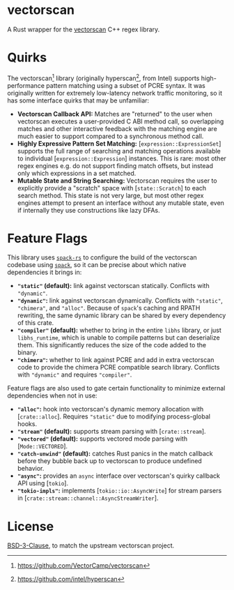 vectorscan
==========

A Rust wrapper for the [vectorscan](https://www.vectorcamp.gr/vectorscan/) C++ regex library.

# Quirks
The vectorscan[^vectorscan] library (originally hyperscan[^hyperscan], from Intel) supports
high-performance pattern matching using a subset of PCRE syntax. It was
originally written for extremely low-latency network traffic monitoring, so
it has some interface quirks that may be unfamiliar:
- **Vectorscan Callback API:** Matches are "returned" to the user when
  vectorscan executes a user-provided C ABI method call, so overlapping
  matches and other interactive feedback with the matching engine are much
  easier to support compared to a synchronous method call.
- **Highly Expressive Pattern Set Matching:** [`expression::ExpressionSet`]
  supports the full range of searching and matching operations available to
  individual [`expression::Expression`] instances. This is rare: most other
  regex engines e.g. do not support finding match offsets, but instead only
  which expressions in a set matched.
- **Mutable State and String Searching:** Vectorscan requires the user to
  explicitly provide a "scratch" space with [`state::Scratch`] to each
  search method. This state is not very large, but most other regex engines
  attempt to present an interface without any mutable state, even if
  internally they use constructions like lazy DFAs.

[^vectorscan]: https://github.com/VectorCamp/vectorscan
[^hyperscan]: https://github.com/intel/hyperscan

# Feature Flags
This library uses [`spack-rs`](https://docs.rs/spack-rs) to configure the build of the
vectorscan codebase using [`spack`](https://spack.io), so it can be precise about which native
dependencies it brings in:
- **`"static"` (default):** link against vectorscan statically. Conflicts
  with `"dynamic"`.
- **`"dynamic"`:** link against vectorscan dynamically. Conflicts with
  `"static"`, `"chimera"`, and `"alloc"`. Because of `spack`'s caching and
  RPATH rewriting, the same dynamic library can be shared by every
  dependency of this crate.
- **`"compiler"` (default):** whether to bring in the entire `libhs`
  library, or just `libhs_runtime`, which is unable to compile patterns
  but can deserialize them. This significantly reduces the size of the
  code added to the binary.
- **`"chimera"`:** whether to link against PCRE and add in extra vectorscan
  code to provide the chimera PCRE compatible search library. Conflicts with
  `"dynamic"` and requires `"compiler"`.

Feature flags are also used to gate certain functionality to minimize
external dependencies when not in use:
- **`"alloc"`:** hook into vectorscan's dynamic memory allocation with
  [`crate::alloc`]. Requires `"static"` due to modifying process-global
  hooks.
- **`"stream"` (default):** supports stream parsing with [`crate::stream`].
- **`"vectored"` (default):** supports vectored mode parsing with
  [`Mode::VECTORED`].
- **`"catch-unwind"` (default):** catches Rust panics in the match callback
  before they bubble back up to vectorscan to produce undefined behavior.
- **`"async"`:** provides an `async` interface over vectorscan's quirky
  callback API using [`tokio`].
- **`"tokio-impls"`:** implements [`tokio::io::AsyncWrite`] for stream
  parsers in [`crate::stream::channel::AsyncStreamWriter`].

# License
[BSD-3-Clause](./LICENSE), to match the upstream vectorscan project.
